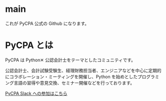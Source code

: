 # main

これが PyCPA 公式の Github になります。

# PyCPA とは

PyCPA は Python✕ 公認会計士をテーマとしたコミュニティです。

公認会計士、会計試験受験生、経理財務担当者、エンジニアなどを中心に定期的にコラボレーション・ミーティングを開催し、Python を始めとしたプログラミング言語の習得や意見交換、セミナー開催などを行っております。

[PyCPA Slack への参加はこちら](https://join.slack.com/t/pycpa/shared_invite/enQtMzc2MDA3OTM5OTI1LWU3YWNiYjM2M2QwOGE4NzMyNWM1NDAzZDZjYjViZmE4ODQ1NTNmODE3NjYwYjU4Mjk2M2MyZjY1MTNlZmU0YTQ)
